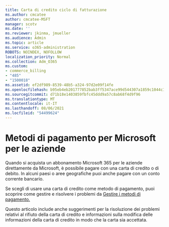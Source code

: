 ```yaml
---
title: Carta di credito ciclo di fatturazione
ms.author: cmcatee
author: cmcatee-MSFT
manager: scotv
ms.date: ''
ms.reviewer: jkinma, jmueller
ms.audience: Admin
ms.topic: article
ms.service: o365-administration
ROBOTS: NOINDEX, NOFOLLOW
localization_priority: Normal
ms.collection: Adm_O365
ms.custom:
- commerce_billing
- "485"
- "1500018"
ms.assetid: ef2df989-8539-48b5-a324-97d2e09f14fe
ms.openlocfilehash: b95eb4eb201777852bab3ff5347ace99d544307a1859c1044c150ee368bd9400
ms.sourcegitcommit: d71b18e1403859fbfc45ddd9a57c8ab68f4d9f96
ms.translationtype: MT
ms.contentlocale: it-IT
ms.lasthandoff: 08/06/2021
ms.locfileid: "54499624"
---
```

# <a name="payment-methods-for-microsoft-for-business"></a>Metodi di pagamento per Microsoft per le aziende

Quando si acquista un abbonamento Microsoft 365 per le aziende direttamente da Microsoft, è possibile pagare con una carta di credito o di debito. In alcuni paesi o aree geografiche puoi anche pagare con un conto corrente bancario.
  
Se scegli di usare una carta di credito come metodo di pagamento, puoi scoprire come gestire e risolvere i problemi da [Gestire i metodi di pagamento.](/microsoft-365/commerce/billing-and-payments/manage-payment-methods)
  
Questo articolo include anche suggerimenti per la risoluzione dei problemi relativi al rifiuto della carta di credito e informazioni sulla modifica delle informazioni della carta di credito in modo che la carta sia accettata.